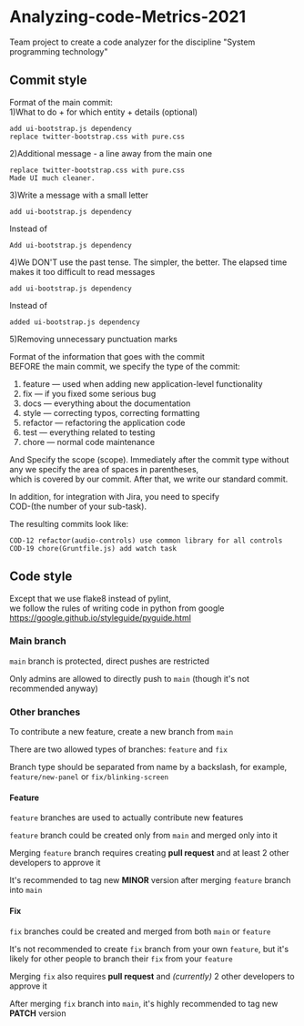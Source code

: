 # Analyzing-code-Metrics-2021

Team project to create a code analyzer for the discipline "System programming technology"  

## Commit style  
Format of the main commit:  
1)What to do + for which entity + details (optional)
  
    add ui-bootstrap.js dependency
	replace twitter-bootstrap.css with pure.css
	
2)Additional message - a line away from the main one

	replace twitter-bootstrap.css with pure.css
	Made UI much cleaner.
	
3)Write a message with a small letter

	add ui-bootstrap.js dependency
Instead of

	Add ui-bootstrap.js dependency
	
4)We DON'T use the past tense.
The simpler, the better. The elapsed time makes it too difficult to read messages 

	add ui-bootstrap.js dependency
Instead of

	added ui-bootstrap.js dependency
	
5)Removing unnecessary punctuation marks

Format of the information that goes with the commit  
BEFORE the main commit, we specify the type of the commit:
   1. feature — used when adding new application-level functionality  
   2. fix — if you fixed some serious bug  
   3. docs — everything about the documentation  
   4. style — correcting typos, correcting formatting  
   5. refactor — refactoring the application code  
   6. test — everything related to testing  
   7. chore — normal code maintenance  

And Specify the scope (scope). Immediately after the commit type without any
we specify the area of spaces in parentheses,  
which is covered by our commit.
After that, we write our standard commit.

In addition, for integration with Jira, you need to specify  
COD-(the number of your sub-task).
	
The resulting commits look like: 

	COD-12 refactor(audio-controls) use common library for all controls
	COD-19 chore(Gruntfile.js) add watch task
	
## Code style
Except that we use flake8 instead of pylint,   
we follow the rules of writing code in python from google
  https://google.github.io/styleguide/pyguide.html
  
### Main branch

`main` branch is protected, direct pushes are restricted

Only admins are allowed to directly push to `main` (though it's not recommended anyway)

### Other branches

To contribute a new feature, create a new branch from `main`

There are two allowed types of branches: `feature` and `fix`

Branch type should be separated from name by a backslash, for example, `feature/new-panel` or `fix/blinking-screen`

#### Feature

`feature` branches are used to actually contribute new features

`feature` branch could be created only from `main` and merged only into it

Merging `feature` branch requires creating **pull request** and at least 2 other developers to approve it

It's recommended to tag new **MINOR** version after merging `feature` branch into `main`

#### Fix

`fix` branches could be created and merged from both `main` or `feature`

It's not recommended to create `fix` branch from your own `feature`, but it's likely for other people to branch their `fix` from your `feature`

Merging `fix` also requires **pull request** and *(currently)* 2 other developers to approve it

After merging `fix` branch into `main`, it's highly recommended to tag new **PATCH** version
